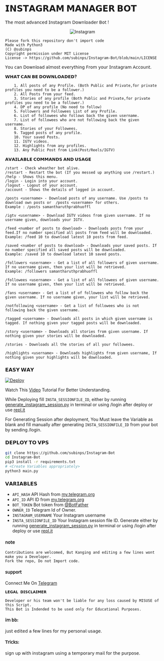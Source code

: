 # 𝗜𝗡𝗦𝗧𝗔𝗚𝗥𝗔𝗠 𝗠𝗔𝗡𝗔𝗚𝗘𝗥 𝗕𝗢𝗧
𝖳𝗁𝖾 𝗆𝗈𝗌𝗍 𝖺𝖽𝗏𝖺𝗇𝖼𝖾𝖽 𝖨𝗇𝗌𝗍𝖺𝗀𝗋𝖺𝗆 𝖣𝗈𝗐𝗇𝗅𝗈𝖺𝖽𝖾𝗋 𝖡𝗈𝗍 !

<p align="center">
  <img src="https://telegra.ph/file/4ef2cfe21ea9b8461a7d4.jpg" alt="Instagram"/>
</p>

```
Please fork this repository don't import code
Made with Python3
(C) @subinps
Copyright permission under MIT License
License -> https://github.com/subinps/Instagram-Bot/blob/main/LICENSE
```
𝖸𝗈𝗎 𝖼𝖺𝗇 𝖣𝗈𝗐𝗇𝗅𝗈𝖺𝖽 𝖺𝗅𝗆𝗈𝗌𝗍 𝖾𝗏𝖾𝗋𝗒𝗍𝗁𝗂𝗇𝗀  𝖥𝗋𝗈𝗆 𝗒𝗈𝗎𝗋 𝖨𝗇𝗌𝗍𝖺𝗀𝗋𝖺𝗆 𝖠𝖼𝖼𝗈𝗎𝗇𝗍.

**𝗪𝗛𝗔𝗧 𝗖𝗔𝗡 𝗕𝗘 𝗗𝗢𝗪𝗡𝗟𝗢𝗔𝗗𝗘𝗗?**
```
    1. All posts of any Profile. (Both Public and Private,for private profiles you need to be a follower.)
    2. All Posts from your feed.
    3. Stories of any profile (Both Public and Private,for private profiles you need to be a follower.)
    4. DP of any profile (No need to follow)
    5. Followers and Followees List of any Profile.
    6. List of followees who follows back the given username.
    7. List of followees who are not following back the given username.
    8. Stories of your Followees.
    9. Tagged posts of any profile.
    10. Your saved Posts.
    11. IGTV videos.
    12. Highlights from any profiles.
    13. Any Public Post from Link(Post/Reels/IGTV)

```

**𝗔𝗩𝗔𝗜𝗟𝗔𝗕𝗟𝗘 𝗖𝗢𝗠𝗠𝗔𝗡𝗗𝗦 𝗔𝗡𝗗 𝗨𝗦𝗔𝗚𝗘**
```
/start - Check wheather bot alive.
/restart - Restart the bot (If you messed up anything use /restart.)
/help - Shows this menu.
/login - Login into your account.
/logout - Logout of your account.
/account - Shows the details of logged in account.

/posts <username> - Download posts of any username. Use /posts to download own posts or  /posts <username> for others.
Example : /posts samantharuthprabhuoffl

/igtv <username> - Download IGTV videos from given username. If no username given, downloads your IGTV.

/feed <number of posts to download> - Downloads posts from your feed.If no number specified all posts from feed will be downloaded.
Example: /feed 10 to download latest 10 posts from feed.

/saved <number of posts to download> - Downloads your saved posts. If no number specified all saved posts will be downloaded.
Example: /saved 10 to download latest 10 saved posts.

/followers <username> - Get a list of all followers of given username. If no username given, then your list will be retrieved.
Example: /followers samantharuthprabhuoffl

/followees <username> - Get a list of all followees of given username. If no username given, then your list will be retrieved.

/fans <username> - Get a list of of followees who follow back the given username. If no username given, your list will be retrieved.

/notfollowing <username> - Get a list of followees who is not following back the given username.

/tagged <username> - Downloads all posts in which given username is tagged. If nothing given your tagged posts will be downloaded.

/story <username> - Downloads all stories from given username. If nothing given your stories will be downloaded.

/stories - Downloads all the stories of all your followees.

/highlights <username> - Downloads highlights from given username, If nothing given your highlights will be downloaded.

```

### 𝗘𝗔𝗦𝗬 𝗪𝗔𝗬
[![Deploy](https://www.herokucdn.com/deploy/button.svg)](https://heroku.com/deploy?template=https://github.com/im-bb/InstaSave-Bot)

Watch This [Video](https://youtu.be/aVkmoVPSOYI) Tutorial For Better Understanding.

While Deploying fill `INSTA_SESSIONFILE_ID`, either by running [generate_instagram_session.py](https://github.com/subinps/Instagram-Bot/blob/main/generate_instagram_session.py]) in terminal or using /login after deploy or use [repl.it](https://replit.com/@subinps/generateInstagramSession)

For Generating Session after deployment, You Must leave the Variable as blank and fill manually after generating `INSTA_SESSIONFILE_ID` from your bot by sending /login.


### 𝗗𝗘𝗣𝗟𝗢𝗬 𝗧𝗢 𝗩𝗣𝗦

```sh
git clone https://github.com/subinps/Instagram-Bot
cd Instagram-Bot
pip3 install -r requirements.txt
# <Create Variables appropriately>
python3 main.py
```

### 𝗩𝗔𝗥𝗜𝗔𝗕𝗟𝗘𝗦

* `API_HASH` API Hash from [my.telegram.org](https://my.telegram.org/)
* `API_ID` API ID from [my.telegram.org](https://my.telegram.org/)
* `BOT_TOKEN` Bot token from [@BotFather](https://telegram.dog/BotFather)
* `OWNER_ID` Telegram Id of Owner.
* `INSTAGRAM_USERNAME` Your Instagram username
* `INSTA_SESSIONFILE_ID` Your Instagram session file ID. Generate either by running [generate_instagram_session.py](https://github.com/subinps/Instagram-Bot/blob/main/generate_instagram_session.py]) in terminal or using /login after deploy or use [repl.it](https://replit.com/@subinps/generateInstagramSession)


#### 𝗇𝗈𝗍𝖾

```
Contributions are welcomed, But Kanging and editing a few lines wont make you a Developer.
Fork the repo, Do not Import code.

```

#### 𝗌𝗎𝗉𝗉𝗈𝗋𝗍 

Connect Me On [Telegram](https://telegram.dog/subinps_bot)


```
𝗟𝗘𝗚𝗔𝗟 𝗗𝗜𝗦𝗖𝗟𝗔𝗜𝗠𝗘𝗥

Developer or his team won't be liable for any loss caused by MISUSE of this Script.
This Bot is Indended to be used only for Educational Purposes.

```
#### 𝗂𝗆 𝖻𝖻:
𝗃𝗎𝗌𝗍 𝖾𝖽𝗂𝗍𝖾𝖽 𝖺 𝖿𝖾𝗐 𝗅𝗂𝗇𝖾𝗌 𝖿𝗈𝗋 𝗆𝗒 𝗉𝖾𝗋𝗌𝗈𝗇𝖺𝗅 𝗎𝗌𝖺𝗀𝖾.
#### 𝖳𝗋𝗂𝖼𝗄𝗌:
𝗌𝗂𝗀𝗇 𝗎𝗉 𝗐𝗂𝗍𝗁 𝗂𝗇𝗌𝗍𝖺𝗀𝗋𝖺𝗆 𝗎𝗌𝗂𝗇𝗀 𝖺 𝗍𝖾𝗆𝗉𝗈𝗋𝖺𝗋𝗒 𝗆𝖺𝗂𝗅 𝖿𝗈𝗋 𝗍𝗁𝖾 𝗉𝗎𝗋𝗉𝗈𝗌𝖾.


